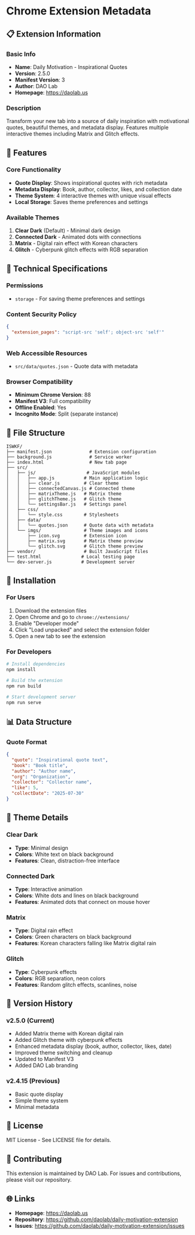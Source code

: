 # Chrome Extension Metadata

## 📋 Extension Information

### Basic Info
- **Name**: Daily Motivation - Inspirational Quotes
- **Version**: 2.5.0
- **Manifest Version**: 3
- **Author**: DAO Lab
- **Homepage**: https://daolab.us

### Description
Transform your new tab into a source of daily inspiration with motivational quotes, beautiful themes, and metadata display. Features multiple interactive themes including Matrix and Glitch effects.

## 🎯 Features

### Core Functionality
- **Quote Display**: Shows inspirational quotes with rich metadata
- **Metadata Display**: Book, author, collector, likes, and collection date
- **Theme System**: 4 interactive themes with unique visual effects
- **Local Storage**: Saves theme preferences and settings

### Available Themes
1. **Clear Dark** (Default) - Minimal dark design
2. **Connected Dark** - Animated dots with connections
3. **Matrix** - Digital rain effect with Korean characters
4. **Glitch** - Cyberpunk glitch effects with RGB separation

## 🔧 Technical Specifications

### Permissions
- `storage` - For saving theme preferences and settings

### Content Security Policy
```json
{
  "extension_pages": "script-src 'self'; object-src 'self'"
}
```

### Web Accessible Resources
- `src/data/quotes.json` - Quote data with metadata

### Browser Compatibility
- **Minimum Chrome Version**: 88
- **Manifest V3**: Full compatibility
- **Offline Enabled**: Yes
- **Incognito Mode**: Split (separate instance)

## 📁 File Structure

```
ISWKF/
├── manifest.json              # Extension configuration
├── background.js              # Service worker
├── index.html                 # New tab page
├── src/
│   ├── js/                   # JavaScript modules
│   │   ├── app.js           # Main application logic
│   │   ├── clear.js         # Clear theme
│   │   ├── connectedCanvas.js # Connected theme
│   │   ├── matrixTheme.js   # Matrix theme
│   │   ├── glitchTheme.js   # Glitch theme
│   │   └── settingsBar.js   # Settings panel
│   ├── css/
│   │   └── style.css        # Stylesheets
│   ├── data/
│   │   └── quotes.json      # Quote data with metadata
│   └── imgs/                # Theme images and icons
│       ├── icon.svg         # Extension icon
│       ├── matrix.svg       # Matrix theme preview
│       └── glitch.svg       # Glitch theme preview
├── vendor/                  # Built JavaScript files
├── test.html               # Local testing page
└── dev-server.js           # Development server
```

## 🚀 Installation

### For Users
1. Download the extension files
2. Open Chrome and go to `chrome://extensions/`
3. Enable "Developer mode"
4. Click "Load unpacked" and select the extension folder
5. Open a new tab to see the extension

### For Developers
```bash
# Install dependencies
npm install

# Build the extension
npm run build

# Start development server
npm run serve
```

## 📊 Data Structure

### Quote Format
```json
{
  "quote": "Inspirational quote text",
  "book": "Book title",
  "author": "Author name",
  "org": "Organization",
  "collector": "Collector name",
  "like": 5,
  "collectDate": "2025-07-30"
}
```

## 🎨 Theme Details

### Clear Dark
- **Type**: Minimal design
- **Colors**: White text on black background
- **Features**: Clean, distraction-free interface

### Connected Dark
- **Type**: Interactive animation
- **Colors**: White dots and lines on black background
- **Features**: Animated dots that connect on mouse hover

### Matrix
- **Type**: Digital rain effect
- **Colors**: Green characters on black background
- **Features**: Korean characters falling like Matrix digital rain

### Glitch
- **Type**: Cyberpunk effects
- **Colors**: RGB separation, neon colors
- **Features**: Random glitch effects, scanlines, noise

## 🔄 Version History

### v2.5.0 (Current)
- Added Matrix theme with Korean digital rain
- Added Glitch theme with cyberpunk effects
- Enhanced metadata display (book, author, collector, likes, date)
- Improved theme switching and cleanup
- Updated to Manifest V3
- Added DAO Lab branding

### v2.4.15 (Previous)
- Basic quote display
- Simple theme system
- Minimal metadata

## 📝 License

MIT License - See LICENSE file for details.

## 🤝 Contributing

This extension is maintained by DAO Lab. For issues and contributions, please visit our repository.

## 🌐 Links

- **Homepage**: https://daolab.us
- **Repository**: https://github.com/daolab/daily-motivation-extension
- **Issues**: https://github.com/daolab/daily-motivation-extension/issues 